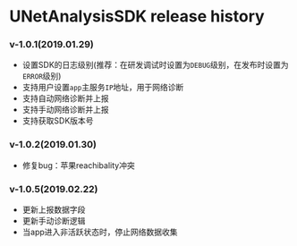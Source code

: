 # UNetAnalysisSDK release history 


###  v-1.0.1(2019.01.29)

* 设置SDK的日志级别(推荐：在研发调试时设置为`DEBUG`级别，在发布时设置为`ERROR`级别)
* 支持用户设置`app`主服务`IP`地址，用于网络诊断
* 支持自动网络诊断并上报
* 支持手动网络诊断并上报
* 支持获取SDK版本号

###  v-1.0.2(2019.01.30)

* 修复bug：苹果reachibality冲突

### v-1.0.5(2019.02.22)

* 更新上报数据字段
* 更新手动诊断逻辑
* 当app进入非活跃状态时，停止网络数据收集